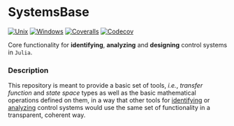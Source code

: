 # SystemsBase

[![Unix][unix-img]][unix-link] [![Windows][win-img]][win-link]
[![Coveralls][ca-img]][ca-link] [![Codecov][cc-img]][cc-link]

[unix-img]: https://img.shields.io/travis/JuliaSystems/SystemsBase.jl/master.svg?label=unix
[unix-link]: https://travis-ci.org/JuliaSystems/SystemsBase.jl
[win-img]: https://img.shields.io/appveyor/ci/aytekinar/systemsbase-jl/master.svg?label=windows
[win-link]: https://ci.appveyor.com/project/aytekinar/systemsbase-jl/branch/master
[ca-img]: https://img.shields.io/coveralls/JuliaSystems/SystemsBase.jl/master.svg?label=coveralls
[ca-link]: https://coveralls.io/github/JuliaSystems/SystemsBase.jl?branch=master
[cc-img]: https://img.shields.io/codecov/c/github/JuliaSystems/SystemsBase.jl/master.svg?label=codecov
[cc-link]: https://codecov.io/gh/JuliaSystems/SystemsBase.jl?branch=master

Core functionality for **identifying**, **analyzing** and **designing** control
systems in `Julia`.

### Description

This repository is meant to provide a basic set of tools, *i.e.*, *transfer
function* and *state space* types as well as the basic mathematical operations
defined on them, in a way that other tools for [identifying][juliasys-sysid] or [analyzing][juliasys-ct] control systems would use the same set of functionality
in a transparent, coherent way.

[juliasys-sysid]: https://github.com/JuliaSystems/IdentificationToolbox.jl
[juliasys-ct]: https://github.com/JuliaSystems/ControlToolbox.jl
